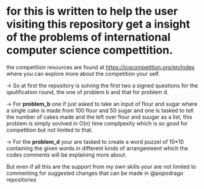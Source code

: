 # for this is written to help the user visiting this repository get a insight of the problems of international computer science compettition.

the competition resources are found at  https://icscompetition.org/en/index  where you can explore more about the competition your self.

-> So at first the repository is solving the first two a signed questions for the qaulification round, the one of problem b and that for problem d.

-> For **problem_b** one if just asked to take an input of flour and sugar where a single cake is made from 100 flour and 50 sugar and one is tasked to tell the number of cakes made and the left over flour and suugar as a list, this problem is simply sovlved in O(n) time complpexity which is so good for competition but not limited to that.

-> For the **problem_d** your are tasked to create a word puzzel of 10*10 containing the given words in different kinds of arrangemeent which the codes comments will be explaining more about.

But even if all this are the support from my own skills your are not limited to commenting for suggested changes that can be made in @popodrago repositories
